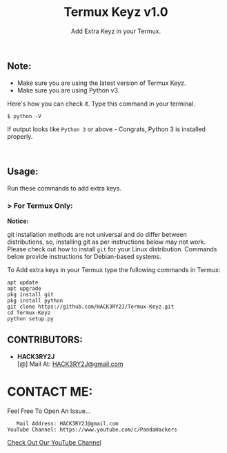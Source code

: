 <h1 align="center">Termux Keyz v1.0</h1>
<p align="center">Add Extra Keyz in your Termux.</p><br>


## Note:

- Make sure you are using the latest version of Termux Keyz.
- Make sure you are using Python v3.

Here's how you can check it. Type this command in your terminal.
```
$ python -V
```
If output looks like `Python 3` or above - Congrats, Python 3 is installed properly.

<br>

## Usage:

Run these commands to add extra keys.

### > For Termux Only:

**Notice:**

git installation methods are not universal and do differ between distributions,
so, installing git as per instructions below may not work.
Please check out how to install `git` for your Linux distribution.
Commands below provide instructions for Debian-based systems.

To Add extra keys in your Termux type the following commands in Termux:
```
apt update
apt upgrade
pkg install git
pkg install python
git clone https://github.com/HACK3RY2J/Termux-Keyz.git
cd Termux-Keyz
python setup.py
```

## CONTRIBUTORS:

- **HACK3RY2J**<br>
[@] Mail At: HACK3RY2J@gmail.com

# CONTACT ME:

Feel Free To Open An Issue...

```
   Mail Address: HACK3RY2J@gmail.com
YouTube Channel: https://www.youtube.com/c/PandaHackers
```

<a href="https://www.youtube.com/c/PandaHackers">Check Out Our YouTube Channel</a><br>
